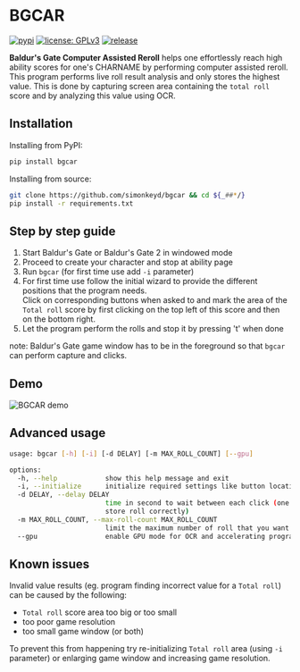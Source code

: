 # BGCAR
[![pypi](https://img.shields.io/pypi/v/bgcar)](https://pypi.org/project/bgcar)
[![license: GPLv3](https://img.shields.io/badge/License-GPLv3-blue.svg)](https://www.gnu.org/licenses/gpl-3.0)
[![release](https://github.com/simonkeyd/bgcar/workflows/release/badge.svg)](https://github.com/simonkeyd/bgcar/releases)

__Baldur's Gate Computer Assisted Reroll__ helps one effortlessly reach high ability scores for one's CHARNAME by performing computer assisted reroll. This program performs live roll result analysis and only stores the highest value. This is done by capturing screen area containing the `total roll` score and by analyzing this value using OCR.

## Installation
Installing from PyPI:
```sh
pip install bgcar
```

Installing from source:
```sh
git clone https://github.com/simonkeyd/bgcar && cd ${_##*/}
pip install -r requirements.txt
```

## Step by step guide
1. Start Baldur's Gate or Baldur's Gate 2 in windowed mode
1. Proceed to create your character and stop at ability page
1. Run `bgcar` (for first time use add `-i` parameter)
1. For first time use follow the initial wizard to provide the different positions that the program needs.  
Click on corresponding buttons when asked to and mark the area of the `Total roll` score by first clicking on the top left of this score and then on the bottom right.  
5. Let the program perform the rolls and stop it by pressing 't' when done

note: Baldur's Gate game window has to be in the foreground so that `bgcar` can perform capture and clicks.

## Demo
![BGCAR demo](docs/assets/demo.gif)

## Advanced usage
```sh
usage: bgcar [-h] [-i] [-d DELAY] [-m MAX_ROLL_COUNT] [--gpu]

options:
  -h, --help            show this help message and exit
  -i, --initialize      initialize required settings like button location - mandatory before program use
  -d DELAY, --delay DELAY
                        time in second to wait between each click (one can use decimal values); a delay too short for you setup might cause program to misbehave (eg. not
                        store roll correctly)
  -m MAX_ROLL_COUNT, --max-roll-count MAX_ROLL_COUNT
                        limit the maximum number of roll that you want the program to perform; by default bgcar will run in infinite mode
  --gpu                 enable GPU mode for OCR and accelerating program
```

## Known issues
Invalid value results (eg. program finding incorrect value for a `Total roll`) can be caused by the following:
* `Total roll` score area too big or too small
* too poor game resolution
* too small game window (or both)

To prevent this from happening try re-initializing `Total roll` area (using `-i` parameter) or enlarging game window and increasing game resolution.
